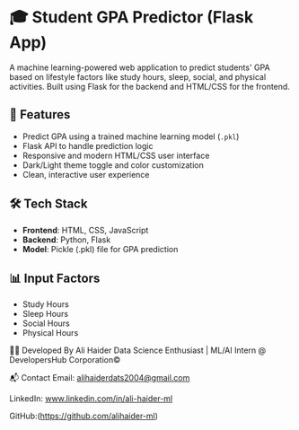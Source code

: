 # 🎓 Student GPA Predictor (Flask App)

A machine learning-powered web application to predict students' GPA based on lifestyle factors like study hours, sleep, social, and physical activities. Built using Flask for the backend and HTML/CSS for the frontend.

## 🚀 Features

- Predict GPA using a trained machine learning model (`.pkl`)
- Flask API to handle prediction logic
- Responsive and modern HTML/CSS user interface
- Dark/Light theme toggle and color customization
- Clean, interactive user experience

## 🛠️ Tech Stack

- **Frontend**: HTML, CSS, JavaScript
- **Backend**: Python, Flask
- **Model**: Pickle (.pkl) file for GPA prediction

## 📊 Input Factors

- Study Hours
- Sleep Hours
- Social Hours
- Physical Hours

👨‍💻 Developed By
Ali Haider
Data Science Enthusiast | ML/AI Intern @ DevelopersHub Corporation©

📬 Contact
Email: alihaiderdats2004@gmail.com

LinkedIn: www.linkedin.com/in/ali-haider-ml

GitHub:(https://github.com/alihaider-ml)

